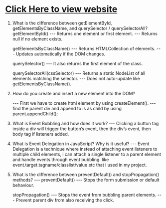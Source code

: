 # <a href="https://rakibmahmudanik.github.io/PH-Assignment-5/" target="_blank">Click Here to view website</a>

1. What is the difference between getElementById, getElementsByClassName, and querySelector / querySelectorAll?
   getElementById()
   --- Returns one element or first element.
   --- Returns null if no element exists.

   getElementsByClassName()
   --- Returns HTMLCollection of elements.
   --- Updates automatically if the DOM changes.

   querySelector()
   --- It also returns the first element of the class.

   querySelectorAll(cssSelector)
   --- Returns a static NodeList of all elements matching the selector.
   --- Does not auto-update like getElementsByClassName().

2. How do you create and insert a new element into the DOM?

   --- First we have to create html element by using createElement().
   --- find the parent div and append to is as child by using parent.appendChild();

3. What is Event Bubbling and how does it work?
   --- Clicking a button tag inside a div will trigger the button’s event, then the div’s event, then body tag if listeners added.

4. What is Event Delegation in JavaScript? Why is it useful?
   --- Event Delegation is a technique where instead of attaching event listeners to multiple child elements, i can attach a single listener to a parent element and handle events through event bubbling. like event.target.tagname/classlist/value etc that i used in my project.
5. What is the difference between preventDefault() and stopPropagation() methods?
   --- preventDefault()
   --- Stops the form submission or default behaviour.

   stopPropagation()
   --- Stops the event from bubbling parent elements.
   --- Prevent parent div from also receiving the click.
